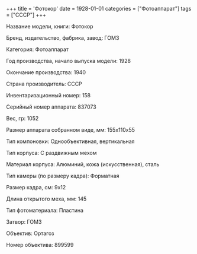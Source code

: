 +++
title = 'Фотокор'
date = 1928-01-01
categories = ["Фотоаппарат"]
tags = ["CCCР"]
+++

Название модели, книги: Фотокор

Бренд, издательство, фабрика, завод: ГОМЗ

Категория: Фотоаппарат

Год производства, начало выпуска модели: 1928

Окончание производства: 1940

Страна производитель: CCCР

Инвентаризационный номер: 158

Серийный номер аппарата: 837073

Вес, гр: 1052

Размер аппарата  собранном виде, мм: 155х110х55

Тип компоновки: Однообъективная, вертикальная

Тип корпуса: С раздвижным мехом

Материал корпуса: Алюминий, кожа (искусственная), сталь

Тип камеры (по размеру кадра): Форматная

Размер кадра, см: 9х12

Длина открытого меха, мм: 145

Тип фотоматериала: Пластина

Затвор: ГОМЗ

Объектив: Ортагоз

Номер объектива: 899599

